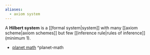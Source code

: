 ```yaml
---
aliases:
  - axiom system
---
```

A **Hilbert system** is a [[formal system|system]] with many [[axiom scheme|axiom schemes]] but few [[inference rule|rules of inference]] (minimum 1).

- [planet math](https://planetmath.org/hilbertsystem) ^planet-math